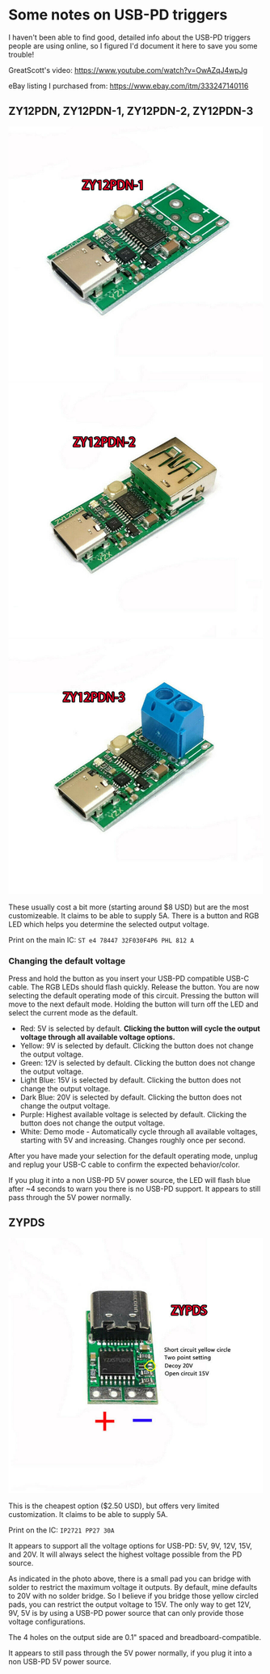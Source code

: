 # Some notes on USB-PD triggers

I haven't been able to find good, detailed info about the USB-PD triggers people are using online, so I figured I'd document it here to save you some trouble!

GreatScott's video: https://www.youtube.com/watch?v=OwAZqJ4wpJg

eBay listing I purchased from: https://www.ebay.com/itm/333247140116

## ZY12PDN, ZY12PDN-1, ZY12PDN-2, ZY12PDN-3

![ZY12PDN-1](ZY12PDN-1.jpg)
![ZY12PDN-2](ZY12PDN-2.jpg)
![ZY12PDN-3](ZY12PDN-3.jpg)

These usually cost a bit more (starting around $8 USD) but are the most customizeable.  It claims to be able to supply 5A. There is a button and RGB LED which helps you determine the selected output voltage.

Print on the main IC: `ST e4 78447 32F030F4P6 PHL 812 A`

### Changing the default voltage

Press and hold the button as you insert your USB-PD compatible USB-C cable. The RGB LEDs should flash quickly. Release the button. You are now selecting the default operating mode of this circuit. Pressing the button will move to the next default mode. Holding the button will turn off the LED and select the current mode as the default.

* Red: 5V is selected by default. **Clicking the button will cycle the output voltage through all available voltage options.**
* Yellow: 9V is selected by default. Clicking the button does not change the output voltage.
* Green: 12V is selected by default. Clicking the button does not change the output voltage.
* Light Blue: 15V is selected by default. Clicking the button does not change the output voltage.
* Dark Blue: 20V is selected by default. Clicking the button does not change the output voltage.
* Purple: Highest available voltage is selected by default. Clicking the button does not change the output voltage.
* White: Demo mode - Automatically cycle through all available voltages, starting with 5V and increasing. Changes roughly once per second.

After you have made your selection for the default operating mode, unplug and replug your USB-C cable to confirm the expected behavior/color.

If you plug it into a non USB-PD 5V power source, the LED will flash blue after ~4 seconds to warn you there is no USB-PD support. It appears to still pass through the 5V power normally.

## ZYPDS

![ZYPDS](ZYPDS.jpg)

This is the cheapest option ($2.50 USD), but offers very limited customization. It claims to be able to supply 5A.

Print on the IC: `IP2721 PP27 30A`

It appears to support all the voltage options for USB-PD: 5V, 9V, 12V, 15V, and 20V. It will always select the highest voltage possible from the PD source.

As indicated in the photo above, there is a small pad you can bridge with solder to restrict the maximum voltage it outputs. By default, mine defaults to 20V with no solder bridge.  So I believe if you bridge those yellow circled pads, you can restrict the output voltage to 15V. The only way to get 12V, 9V, 5V is by using a USB-PD power source that can only provide those voltage configurations.

The 4 holes on the output side are 0.1" spaced and breadboard-compatible.

It appears to still pass through the 5V power normally, if you plug it into a non USB-PD 5V power source.
